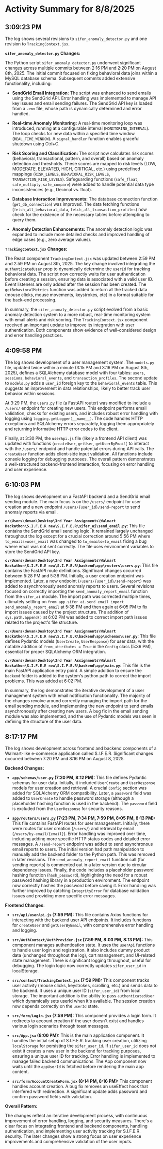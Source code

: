 # Activity Summary for 8/8/2025

## 3:09:23 PM
The log shows several revisions to `sifer_anomaly_detector.py` and one revision to `TrackingContext.jsx`.

**`sifer_anomaly_detector.py` Changes:**

The Python script `sifer_anomaly_detector.py` underwent significant changes across multiple commits between 2:16 PM and 2:20 PM on August 8th, 2025.  The initial commit focused on fixing behavioral data joins within a MySQL database schema.  Subsequent commits added extensive functionality, including:

* **SendGrid Email Integration:**  The script was enhanced to send emails using the SendGrid API.  Error handling was implemented to manage API key issues and email sending failures. The SendGrid API key is loaded from a `.env` file, whose path is dynamically determined and error handled.

* **Real-time Anomaly Monitoring:**  A real-time monitoring loop was introduced, running at a configurable interval (`MONITORING_INTERVAL`).  The loop checks for new data within a specified time window (`REAL_TIME_WINDOW`).  A `signal_handler` function enables graceful shutdown using Ctrl+C.

* **Risk Scoring and Classification:**  The script now calculates risk scores (behavioral, transactional, pattern, and overall) based on anomaly detection and thresholds. These scores are mapped to risk levels (LOW, MODERATE, ELEVATED, HIGH, CRITICAL, etc.) using predefined mappings (`RISK_LEVELS`, `BEHAVIORAL_RISK_LEVELS`, `TRANSACTION_RISK_LEVELS`).  Safeguarding functions (`safe_float`, `safe_multiply`, `safe_compare`) were added to handle potential data type inconsistencies (e.g., Decimal vs. float).

* **Database Interaction Improvements:**  The database connection function (`get_db_connection`) was improved.  The data fetching functions (`fetch_all_behavioral_data`, `fetch_all_transaction_profiles`) now check for the existence of the necessary tables before attempting to query them.

* **Anomaly Detection Enhancements:**  The anomaly detection logic was expanded to include more detailed checks and improved handling of edge cases (e.g., zero average values).


**`TrackingContext.jsx` Changes:**

The React component `TrackingContext.jsx` was updated between 2:59 PM and 2:59 PM on August 8th, 2025. The key change involved integrating the `authenticatedUser` prop to dynamically determine the `userId` for tracking behavioral data.  The script now correctly waits for user authentication before creating a session, ensuring data is associated with a valid user ID. Event listeners are only added after the session has been created.  The `getBehavioralMetrics` function was added to return all the tracked data (mouse clicks, mouse movements, keystrokes, etc) in a format suitable for the back-end processing.


In summary, the `sifer_anomaly_detector.py` script evolved from a basic anomaly detection system to a more robust, real-time monitoring system with email alerts and risk scoring.  The `TrackingContext.jsx` component received an important update to improve its integration with user authentication.  Both components show evidence of well-considered design and error handling practices.


## 4:09:58 PM
The log shows development of a user management system.  The `models.py` file, updated twice within a minute (3:15 PM and 3:16 PM on August 8th, 2025), defines a SQLAlchemy database model with four tables: `users`, `sessions`, `behavioral_events`, and `transaction_profiles`. The second update to `models.py` adds a `user_id` foreign key to the `behavioral_events` table.  This suggests an improvement in data relationships, likely to better track user behavior within sessions.

At 3:29 PM, the `users.py` file (a FastAPI router) was modified to include a `/users/` endpoint for creating new users.  This endpoint performs email validation, checks for existing users, and includes robust error handling with logging using `logging.getLogger(__name__)`.  The code handles HTTP exceptions and SQLAlchemy errors separately, logging them appropriately and returning informative HTTP error codes to the client.

Finally, at 3:30 PM, the `userApi.js` file (likely a frontend API client) was updated with functions (`createUser`, `getUser`, `getUserByEmail`) to interact with the `/users/` endpoint and handle potential errors during API calls.  The `createUser` function adds client-side input validation.  All functions include console logging for debugging purposes.  The overall pattern demonstrates a well-structured backend-frontend interaction, focusing on error handling and user experience.


## 6:10:03 PM
The log shows development on a FastAPI backend and a SendGrid email sending module.  The main focus is on the `/users/` endpoint for user creation and a new endpoint `/users/{user_id}/send-report` to send anomaly reports via email.

**`c:\Users\devan\Desktop\3rd Year Assignments\Walmart Hackathon\S.I.F.E.R new\S.I.F.E.R\sifer_ai\send_email.py`**: This file contains the SendGrid email sending logic.  It remained largely unchanged throughout the log except for a crucial correction around 5:56 PM where  `to_emails=user_email` was changed to `to_emails=to_email` fixing a bug where email was not sent correctly. The file uses environment variables to store the SendGrid API key.

**`c:\Users\devan\Desktop\3rd Year Assignments\Walmart Hackathon\S.I.F.E.R new\S.I.F.E.R\backend\app\routers\users.py`**: This file contains the FastAPI route definitions. Significant changes occurred between 5:28 PM and 5:38 PM. Initially, a user creation endpoint was implemented. Later, a new endpoint (`/users/{user_id}/send-report`) was added to asynchronously send anomaly reports to users.  Several revisions focused on correctly importing the `send_anomaly_report_email` function from the `sifer_ai` module.  The import path was corrected multiple times, ultimately settling on  `from app.sifer_ai.send_email import send_anomaly_report_email` at 5:38 PM and then again at 6:05 PM to fix import issues caused by the project structure.  The addition of `sys.path.append()` at 6:02 PM was added to correct import path issues related to the project's file structure.

**`c:\Users\devan\Desktop\3rd Year Assignments\Walmart Hackathon\S.I.F.E.R new\S.I.F.E.R\backend\app\schemas\user.py`**: This file defines Pydantic models (`UserCreate`, `UserResponse`) for user data, with the notable addition of `from_attributes = True` in the `Config` class (5:39 PM), essential for proper SQLAlchemy ORM integration.

**`c:\Users\devan\Desktop\3rd Year Assignments\Walmart Hackathon\S.I.F.E.R new\S.I.F.E.R\backend\app\main.py`**: This file is the main FastAPI application entry point. A simple addition to ensure the `backend` folder is added to the system's python path to correct the import problems.  This was added at 6:02 PM.


In summary, the log demonstrates the iterative development of a user management system with email notification functionality.  The majority of the changes revolve around correctly managing the import path for the email sending module, and implementing the new endpoint to send emails asynchronously after creating new users.  A bug fix in the email sending module was also implemented, and the use of Pydantic models was seen in defining the structure of the user data.


## 8:17:17 PM
The log shows development across frontend and backend components of a Walmart-like e-commerce application called S.I.F.E.R.  Significant changes occurred between 7:20 PM and 8:16 PM on August 8, 2025.

**Backend Changes:**

* **`app/schemas/user.py` (7:20 PM, 8:12 PM):** This file defines Pydantic schemas for user data.  Initially, it included `UserCreate` and `UserResponse` models for user creation and retrieval. A crucial `Config` section was added for SQLAlchemy ORM compatibility.  Later, a `password` field was added to `UserCreate` to handle password storage (although a placeholder hashing function is used in the backend).  The `password` field is excluded from the `UserResponse` for security reasons.

* **`app/routers/users.py` (7:23 PM, 7:34 PM, 7:59 PM, 8:05 PM, 8:13 PM):**  This file contains FastAPI routes for user management.  Initially, there were routes for user creation (`/users/`) and retrieval by email (`/users/by-email/{email}`). Error handling was improved over time, including adding more specific HTTP status codes and detailed error messages.  A `/send-report` endpoint was added to send asynchronous email reports to users.   The initial version had path manipulation to manually add the backend folder to the Python path.  This was removed in later revisions. The `send_anomaly_report_email` function call (for sending reports) is commented out in a later version due to circular dependency issues.  Finally, the code includes a placeholder password hashing function (`hash_password`), highlighting the need for a robust password hashing library in a production environment. The endpoint now correctly hashes the password before saving it.  Error handling was further improved by catching `IntegrityError` for database validation issues and providing more specific error messages.


**Frontend Changes:**

* **`src/api/userApi.js` (7:59 PM):** This file contains Axios functions for interacting with the backend user API endpoints.  It includes functions for `createUser` and `getUserByEmail`, with comprehensive error handling and logging.

* **`src/AuthContext/AuthProvider.jsx` (7:59 PM, 8:03 PM, 8:13 PM):** This component manages authentication state.  It uses the `userApi` functions to handle user login and registration. It also includes dummy product data (unchanged throughout the log), cart management, and UI-related state management.   There is significant logging throughout, useful for debugging. The login logic now correctly updates `sifer_user_id` in localStorage.

* **`src/context/TrackingContext.jsx` (7:59 PM):** This component tracks user activity (mouse clicks, keystrokes, scrolling, etc.) and sends data to the backend.  It uses a unique user ID (`sifer_user_id`) from local storage. The important addition is the ability to pass `authenticatedUser` which dynamically sets userId when it's available.  The session creation now depends correctly on the `userId` state.

* **`src/form/Login.jsx` (7:59 PM):** This component provides a login form. It redirects to account creation if the user doesn't exist and handles various login scenarios through toast messages.

* **`src/App.jsx` (8:00 PM):**  This is the main application component. It handles the initial setup of S.I.F.E.R. tracking user creation, utilizing `localStorage` for persisting the `sifer_user_id`.  If `sifer_user_id` does not exist it creates a new user in the backend for tracking purposes, ensuring a unique user ID for tracking.  Error handling is implemented to manage failed backend communications.  The App component now waits until the `appUserId` is fetched before rendering the main app content.

* **`src/form/AccountCreateForm.jsx` (8:14 PM, 8:16 PM):** This component handles account creation.   A bug fix removes an useEffect hook that interfered with redirection.  A significant update adds password and confirm password fields with validation.


**Overall Pattern:**

The changes reflect an iterative development process, with continuous improvement of error handling, logging, and security measures.  There's a clear focus on integrating frontend and backend components, handling authentication, and implementing user activity tracking for S.I.F.E.R. security. The later changes show a strong focus on user experience improvements and comprehensive validation of the user inputs.
